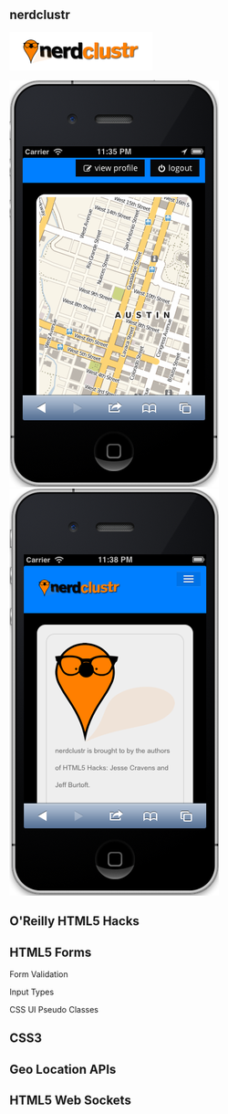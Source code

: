 nerdclustr
------------

![nerdclustr logo](/public/images/logo3-horizontal_250.png "nerdclustr logo")  

![nerdclustr screen 1](/public/images/Screen1.png "nerdclustr screen 1") 
![nerdclustr screen 2](/public/images/Screen2.png "nerdclustr screen 2") 


O'Reilly HTML5 Hacks
------------


HTML5 Forms
------------

Form Validation

Input Types

CSS UI Pseudo Classes


CSS3 
------------


Geo Location APIs
------------  


HTML5 Web Sockets
------------


